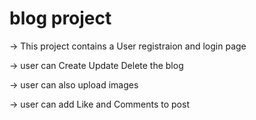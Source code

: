 # blog project

-> This project contains a User registraion and login page

-> user can Create Update Delete the blog

-> user can also upload images

-> user can add Like and Comments to post
